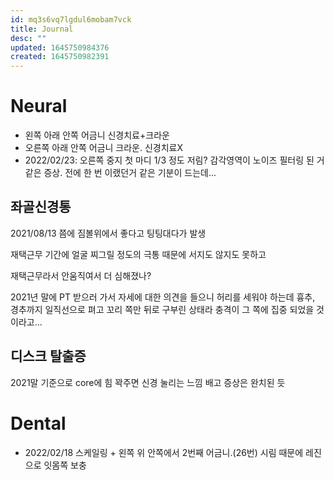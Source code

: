 ```yaml
---
id: mq3s6vq7lgdul6mobam7vck
title: Journal
desc: ""
updated: 1645750984376
created: 1645750982391
---
```


# Neural

- 왼쪽 아래 안쪽 어금니 신경치료+크라운
- 오른쪽 아래 안쪽 어금니 크라운. 신경치료X
- 2022/02/23: 오른쪽 중지 첫 마디 1/3 정도 저림? 감각영역이 노이즈 필터링 된 거 같은 증상. 전에 한 번 이랬던거 같은 기분이 드는데...

## 좌골신경통

2021/08/13 쯤에 짐볼위에서 좋다고 팅팅대다가 발생

재택근무 기간에 얼굴 찌그릴 정도의 극통 때문에 서지도 않지도 못하고

재택근무라서 안움직여서 더 심해졌나?

2021년 말에 PT 받으러 가서 자세에 대한 의견을 들으니 허리를 세워야 하는데 흉추, 경추까지 일직선으로 펴고 꼬리 쪽만 뒤로 구부린 상태라 충격이 그 쪽에 집중 되었을 것이라고...

## 디스크 탈출증

2021말 기준으로 core에 힘 꽉주면 신경 눌리는 느낌 배고 증상은 완치된 듯

# Dental

- 2022/02/18 스케일링 + 왼쪽 위 안쪽에서 2번째 어금니.(26번) 시림 때문에 레진으로 잇몸쪽 보충
